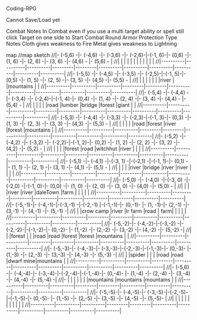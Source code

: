 Coding-RPG

Cannot Save/Load yet

Combat Notes
In Combat even if you use a multi target ability or spell still click Target on one side to Start Combat Round
Armor Protection Type Notes
Cloth gives weakness to Fire
Metal gives weakness to Lightning

map
//map sketch
//|- (-5,6) -|- (-4,6) -|- (-3,6) -|- (-2,6)-|-(-1, 6)-|- (0,6)  -|- (1, 6) -|- (2, 6) -|- (3, 6) -|- (4,6) - |- (5,6) - |
//|          |          |          |         |         |          |          |          |          |          |          |
//|----------|----------|----------|---------|---------|----------|----------|----------|----------|----------|----------|
//|- (-5,5) -|- (-4,5) -|- (-3,5) -|- (-2,5)-|-(-1, 5)-|- (0,5)  -|- (1, 5) -|- (2, 5) -|- (3, 5) -|- (4,5)  -|- (5,5) - |
//|          |          |          |         |         |          |          |river     |          |mountains |          |
//|----------|----------|----------|---------|---------|----------|----------|----------|----------|----------|----------|
//|- (-5,4) -|- (-4,4) -|- (-3,4) -|- (-2,4)-|-(-1, 4)-|- (0,4)  -|- (1, 4) -|- (2, 4) -|- (3, 4) -|- (4,4) - |- (5,4) - |
//|          |          |          |         |         |road      |lumber    |bridge    |forest    |giant     |          |
//|----------|----------|----------|---------|---------|----------|----------|----------|----------|----------|----------|
//|- (-5,3) -|- (-4,4) -|- (-3,3) -|- (-2,3)-|-(-1, 3)-|- (0,3)  -|- (1, 3) -|- (2, 3) -|- (3, 3) -|- (4,3)  -|- (5,3) - |
//|          |          |          |         |         |road      |forest    |river     |forest    |mountains |          |
//|----------|----------|----------|---------|---------|----------|----------|----------|----------|----------|----------|
//|- (-5,2) -|- (-4,2) -|- (-3,2) -|- (-2,2)-|-(-1, 2)-|- (0,2)  -|- (1, 2) -|- (2, 2) -|- (3, 2) -|- (4,2)  -|- (5,2) - |
//|          |          |          |         |forest   |road      |witchhut  |river     |          |          |          |
//|----------|----------|----------|---------|---------|----------|----------|----------|----------|----------|----------|
//|- (-5,1) -|- (-4,1) -|-(-3, 1) -|-(-2,1) -|-(-1, 1)-|- (0,1)  -|- (1, 1) -|- (2, 1) -|- (3, 1) -|- (4,1)  -|- (5,1) - |
//|          |          |          |         |river    |bridge    |river     |river     |          |          |          |
//|----------|----------|----------|---------|---------|----------|----------|----------|----------|----------|----------|
//|- (-5,0) -|- (-4,0) -|-(-3, 0) -|-(-2,0) -|-(-1, 0)-|- (0,0)  -|- (1, 0) -|- (2, 0) -|- (3, 0) -|- (4,0)  -|- (5,0) - |
//|          |          |          |river    |river    |daleTown  |farm      |          |          |          |          |
//|----------|----------|----------|---------|---------|----------|----------|----------|----------|----------|----------|
//|- (-5,-1)-|- (-4,-1)-|-(-3,-1) -|-(-2,-1) |-(-1,-1)-|- (0,-1)- |- (1, -1)-|- (2,-1) -|- (3,-1) -|- (4,-1) -|- (5,-1) -|
//|          |          |crow camp |river    |lr farm  |road      |      farm|          |          |          |          |
//|----------|----------|----------|---------|---------|----------|----------|----------|----------|----------|----------|
//|- (-5,-2)-|- (-4,-2)-|-(-3,-2) -|-(-2,-2)-|-(-1,-2)-|- (0,-2)- |- (1,-2) -|- (2,-2) -|- (3,-2) -|- (4,-2) -|- (5,-2) -|
//|          |          |forest    |         |         |road      |road      |forest    |forest    |mountains |          |
//|----------|----------|----------|---------|---------|----------|----------|----------|----------|----------|----------|
//|- (-5,-3)-|- (-4,-3)-|- (-3,-3)-|-(-2,-3)-|-(-1,-3)-|- (0,-3)- |- (1,-3) -|- (2,-3) -|- (3,-3) -|- (4,-3) -|- (5,-3) -|
//|          |          |spider    |         |         |          |road      |road      |dwarf mine|mountains |          |
//|----------|----------|----------|---------|---------|----------|----------|----------|----------|----------|----------|
//|- (-5,6) -|- (-4,-4)-|- (-3,-4)-|-(-2,-4)-|-(-1,-4)-|- (0,-4)- |- (1,-4) -|- (2,-4) -|- (3,-4) -|- (4,-4) -|- (5,-4) -|
//|-         |          |          |         |         |          |          |mountains |mountains |mountains |          |
//|----------|----------|----------|---------|---------|----------|----------|----------|----------|----------|----------|
//|- (-5,-5)-|- (-4,-5)-|- (-3,-5)-|-(-2,-5)-|-(-1,-5)-|- (0,-5)- |- (1,-5) -|- (2,-5) -|- (3,-5) -|- (4,-5) -|- (5,-5)- |
//|          |          |          |         |         |          |          |          |          |          |          |
//|----------|----------|----------|---------|---------|----------|----------|----------|----------|----------|----------|
